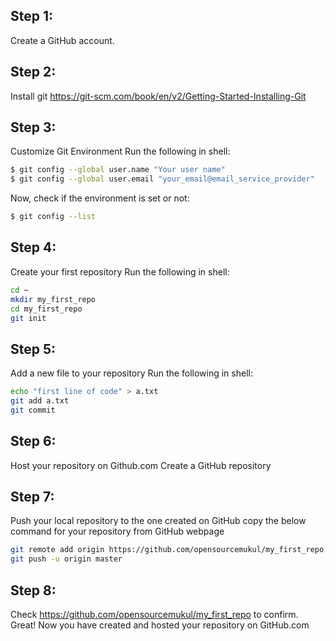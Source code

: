 ## Step 1:
Create a GitHub account.

## Step 2:
Install git
https://git-scm.com/book/en/v2/Getting-Started-Installing-Git

## Step 3:
Customize Git Environment
Run the following in shell:
```sh
$ git config --global user.name "Your user name"
$ git config --global user.email "your_email@email_service_provider"
```
Now, check if the environment is set or not:
```sh
$ git config --list
```

## Step 4:
Create your first repository
Run the following in shell:
```sh
cd ~
mkdir my_first_repo
cd my_first_repo
git init
```

## Step 5:
Add a new file to your repository
Run the following in shell:
```sh
echo "first line of code" > a.txt
git add a.txt
git commit
```

## Step 6:
Host your repository on Github.com
Create a GitHub repository

## Step 7:
Push your local repository to the one created on GitHub
copy the below command for your repository from GitHub webpage
```sh
git remote add origin https://github.com/opensourcemukul/my_first_repo.git
git push -u origin master
```

## Step 8:
Check https://github.com/opensourcemukul/my_first_repo
to confirm.
Great! Now you have created and hosted your repository on GitHub.com
